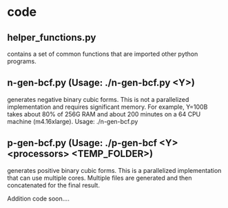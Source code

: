 # code
helper_functions.py
------------------------------------------
contains a set of common functions that are imported other python programs.

n-gen-bcf.py (Usage: ./n-gen-bcf.py \<Y\>)
------------------------------------------
generates negative binary cubic forms. This is not a parallelized implementation and requires significant memory. For example, Y=100B takes about 80% of 256G RAM and about 200 minutes on a 64 CPU machine (m4.16xlarge). Usage: ./n-gen-bcf.py <Y>

p-gen-bcf.py (Usage: ./p-gen-bcf \<Y\> \<processors\> \<TEMP_FOLDER\>)
----------------------------------------------------------------------
generates positive binary cubic forms. This is a parallelized implementation that can use multiple cores. Multiple files are generated and then concatenated for the final result.

Addition code soon....
